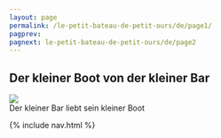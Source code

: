 ```yaml
---
layout: page
permalink: /le-petit-bateau-de-petit-ours/de/page1/
pagprev: 
pagnext: le-petit-bateau-de-petit-ours/de/page2
---
```


## Der kleiner Boot von der kleiner Bar

<img src="{{ site.baseurl }}/img/le-petit-bateau-de-petit-ours/page1.jpg"/>

<div class="childbook-text">
Der kleiner Bar liebt sein kleiner Boot
</div>

{% include nav.html %}
